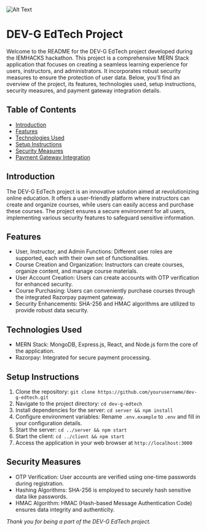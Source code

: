 ![Alt Text](https://github.com/BipulRahi/iemhacks_DEV-G/blob/main/programmer.gif.gif)
# DEV-G EdTech Project

Welcome to the README for the DEV-G EdTech project developed during the IEMHACKS hackathon. This project is a comprehensive MERN Stack application that focuses on creating a seamless learning experience for users, instructors, and administrators. It incorporates robust security measures to ensure the protection of user data. Below, you'll find an overview of the project, its features, technologies used, setup instructions, security measures, and payment gateway integration details.

## Table of Contents
- [Introduction](#introduction)
- [Features](#features)
- [Technologies Used](#technologies-used)
- [Setup Instructions](#setup-instructions)
- [Security Measures](#security-measures)
- [Payment Gateway Integration](#payment-gateway-integration)

## Introduction
The DEV-G EdTech project is an innovative solution aimed at revolutionizing online education. It offers a user-friendly platform where instructors can create and organize courses, while users can easily access and purchase these courses. The project ensures a secure environment for all users, implementing various security features to safeguard sensitive information.

## Features
- User, Instructor, and Admin Functions: Different user roles are supported, each with their own set of functionalities.
- Course Creation and Organization: Instructors can create courses, organize content, and manage course materials.
- User Account Creation: Users can create accounts with OTP verification for enhanced security.
- Course Purchasing: Users can conveniently purchase courses through the integrated Razorpay payment gateway.
- Security Enhancements: SHA-256 and HMAC algorithms are utilized to provide robust data security.
  
## Technologies Used
- MERN Stack: MongoDB, Express.js, React, and Node.js form the core of the application.
- Razorpay: Integrated for secure payment processing.
  
## Setup Instructions
1. Clone the repository: `git clone https://github.com/yourusername/dev-g-edtech.git`
2. Navigate to the project directory: `cd dev-g-edtech`
3. Install dependencies for the server: `cd server && npm install`
4. Configure environment variables: Rename `.env.example` to `.env` and fill in your configuration details.
5. Start the server: `cd ../server && npm start`
6. Start the client: `cd ../client && npm start`
7. Access the application in your web browser at `http://localhost:3000`

## Security Measures
- OTP Verification: User accounts are verified using one-time passwords during registration.
- Hashing Algorithms: SHA-256 is employed to securely hash sensitive data like passwords.
- HMAC Algorithm: HMAC (Hash-based Message Authentication Code) ensures data integrity and authenticity.
  

*Thank you for being a part of the DEV-G EdTech project.*
